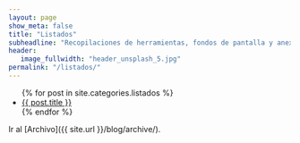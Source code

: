 ```yaml
---
layout: page
show_meta: false
title: "Listados"
subheadline: "Recopilaciones de herramientas, fondos de pantalla y anexos."
header:
   image_fullwidth: "header_unsplash_5.jpg"
permalink: "/listados/"
---
```

<ul>
    {% for post in site.categories.listados %}
    <li><a href="{{ site.url }}{{ site.baseurl }}{{ post.url }}">{{ post.title }}</a></li>
    {% endfor %}
</ul>

Ir al [Archivo]({{ site.url }}/blog/archive/).
